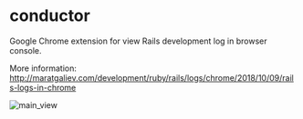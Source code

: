 # conductor
Google Chrome extension for view Rails development log in browser console.

More information: http://maratgaliev.com/development/ruby/rails/logs/chrome/2018/10/09/rails-logs-in-chrome

![main_view](http://maratgaliev.com/images/main_view.png)
